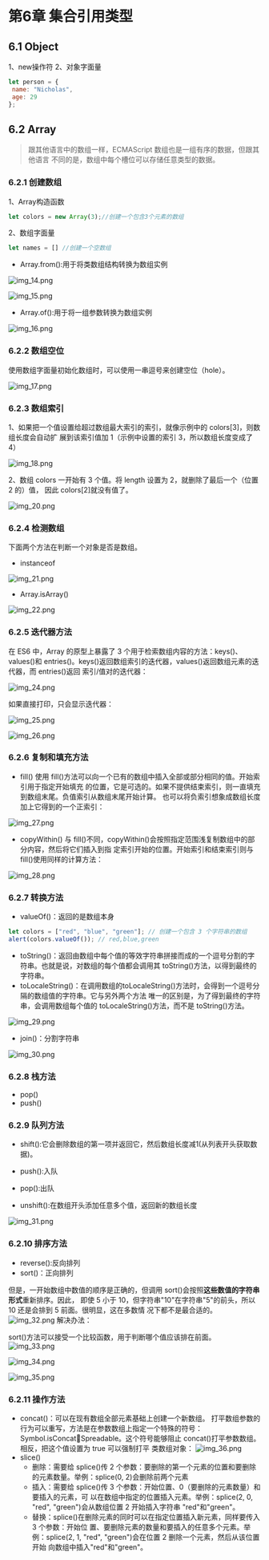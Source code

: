 # 第6章 集合引用类型
## 6.1 Object
1、new操作符
2、对象字面量
```javascript
let person = { 
 name: "Nicholas", 
 age: 29 
}; 
```
## 6.2 Array
> 跟其他语言中的数组一样，ECMAScript 数组也是一组有序的数据，但跟其他语言
不同的是，数组中每个槽位可以存储任意类型的数据。

### 6.2.1 创建数组
1、Array构造函数
```javascript
let colors = new Array(3);//创建一个包含3个元素的数组
```
2、数组字面量
```javascript
let names = [] //创建一个空数组
```
- Array.from():用于将类数组结构转换为数组实例

![img_14.png](img_14.png)

![img_15.png](img_15.png)
- Array.of():用于将一组参数转换为数组实例

![img_16.png](img_16.png)
### 6.2.2 数组空位
使用数组字面量初始化数组时，可以使用一串逗号来创建空位（hole）。

![img_17.png](img_17.png)
### 6.2.3 数组索引
1、如果把一个值设置给超过数组最大索引的索引，就像示例中的 colors[3]，则数组长度会自动扩
展到该索引值加 1（示例中设置的索引 3，所以数组长度变成了 4）

![img_18.png](img_18.png)

2、数组 colors 一开始有 3 个值。将 length 设置为 2，就删除了最后一个（位置 2 的）值，
因此 colors[2]就没有值了。

![img_20.png](img_20.png)
### 6.2.4 检测数组
下面两个方法在判断一个对象是否是数组。
- instanceof

![img_21.png](img_21.png)
- Array.isArray()

![img_22.png](img_22.png)
### 6.2.5 迭代器方法
在 ES6 中，Array 的原型上暴露了 3 个用于检索数组内容的方法：keys()、values()和
entries()。keys()返回数组索引的迭代器，values()返回数组元素的迭代器，而 entries()返回
索引/值对的迭代器：

![img_24.png](img_24.png)

如果直接打印，只会显示迭代器：

![img_25.png](img_25.png)

![img_26.png](img_26.png)
### 6.2.6 复制和填充方法
- fill()
使用 fill()方法可以向一个已有的数组中插入全部或部分相同的值。开始索引用于指定开始填充
的位置，它是可选的。如果不提供结束索引，则一直填充到数组末尾。负值索引从数组末尾开始计算。
也可以将负索引想象成数组长度加上它得到的一个正索引：

![img_27.png](img_27.png)
- copyWithin()
与 fill()不同，copyWithin()会按照指定范围浅复制数组中的部分内容，然后将它们插入到指
定索引开始的位置。开始索引和结束索引则与 fill()使用同样的计算方法：

![img_28.png](img_28.png)
### 6.2.7 转换方法
- valueOf()：返回的是数组本身
```javascript
let colors = ["red", "blue", "green"]; // 创建一个包含 3 个字符串的数组
alert(colors.valueOf()); // red,blue,green
```
- toString()：返回由数组中每个值的等效字符串拼接而成的一个逗号分割的字符串。也就是说，对数组的每个值都会调用其 toString()方法，以得到最终的字符串。
- toLocaleString()：在调用数组的toLocaleString()方法时，会得到一个逗号分隔的数组值的字符串。它与另外两个方法
唯一的区别是，为了得到最终的字符串，会调用数组每个值的 toLocaleString()方法，而不是
toString()方法。

![img_29.png](img_29.png)
- join()：分割字符串

![img_30.png](img_30.png)
### 6.2.8 栈方法
- pop()
- push()
### 6.2.9 队列方法
- shift():它会删除数组的第一项并返回它，然后数组长度减1(从列表开头获取数据)。
- push():入队


- pop():出队
- unshift():在数组开头添加任意多个值，返回新的数组长度

![img_31.png](img_31.png)
### 6.2.10 排序方法
- reverse():反向排列
- sort()：正向排列

但是，一开始数组中数值的顺序是正确的，但调用 sort()会按照**这些数值的字符串形式**重新排序。因此，
即使 5 小于 10，但字符串"10"在字符串"5"的前头，所以 10 还是会排到 5 前面。很明显，这在多数情
况下都不是最合适的。
![img_32.png](img_32.png)
解决办法：

sort()方法可以接受一个比较函数，用于判断哪个值应该排在前面。
![img_33.png](img_33.png)

![img_34.png](img_34.png)

![img_35.png](img_35.png)

### 6.2.11 操作方法
- concat()：可以在现有数组全部元素基础上创建一个新数组。
打平数组参数的行为可以重写，方法是在参数数组上指定一个特殊的符号：Symbol.isConcatSpreadable。这个符号能够阻止 concat()打平参数数组。相反，把这个值设置为 true 可以强制打平
类数组对象：
![img_36.png](img_36.png)
- slice()
  - 删除：需要给 splice()传 2 个参数：要删除的第一个元素的位置和要删除的元素数量。举例：splice(0, 2)会删除前两个元素
  - 插入：需要给 splice()传 3 个参数：开始位置、0（要删除的元素数量）和要插入的元素，可
以在数组中指定的位置插入元素。举例：splice(2, 0, "red", "green")会从数组位置 2 开始插入字符串
"red"和"green"。
  - 替换：splice()在删除元素的同时可以在指定位置插入新元素，同样要传入 3 个参数：开始位
置、要删除元素的数量和要插入的任意多个元素。举例：splice(2, 1, "red", "green")会在位置 2 删除一个元素，然后从该位置开始
向数组中插入"red"和"green"。
